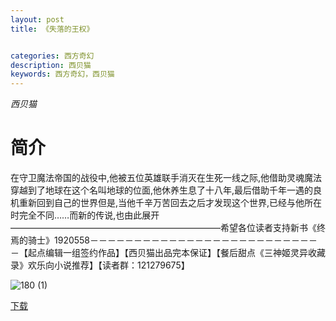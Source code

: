 ```yaml
---
layout: post
title: 《失落的王权》


categories: 西方奇幻
description: 西贝猫
keywords: 西方奇幻，西贝猫
---
```


*西贝猫*

# 简介

在守卫魔法帝国的战役中,他被五位英雄联手消灭在生死一线之际,他借助灵魂魔法穿越到了地球在这个名叫地球的位面,他休养生息了十八年,最后借助千年一遇的良机重新回到自己的世界但是,当他千辛万苦回去之后才发现这个世界,已经与他所在时完全不同……而新的传说,也由此展开————————————————————————希望各位读者支持新书《终焉的骑士》1920558－－－－－－－－－－－－－－－－－－－－－－－－－－－【起点编辑一组签约作品】【西贝猫出品完本保证】【餐后甜点《三神姬灵异收藏录》欢乐向小说推荐】【读者群：121279675】

![180 (1)](http://tvax1.sinaimg.cn/large/008dGP0Fgy1gty5s7qof3j304605kglm.jpg)

[下载](https://link.jscdn.cn/1drv/aHR0cHM6Ly8xZHJ2Lm1zL3QvcyFBaGU2R2dNWmVFb2poR2dTTzVKTW1OWnc2S25HP2U9bEFiQmtP.txt)
